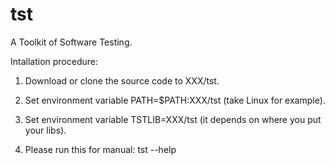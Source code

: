 # tst
A Toolkit of Software Testing.

Intallation procedure:

1) Download or clone the source code to XXX/tst.

2) Set environment variable PATH=$PATH:XXX/tst (take Linux for example).

3) Set environment variable TSTLIB=XXX/tst (it depends on where you put your libs).

4) Please run this for manual:
    tst --help
